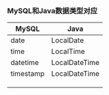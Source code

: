 

### MySQL和Java数据类型对应

| MySQL     | Java          |
| --------- | ------------- |
| date      | LocalDate     |
| time      | LocalTime     |
| datetime  | LocalDateTime |
| timestamp | LocalDateTime |
|           |               |
|           |               |
|           |               |

